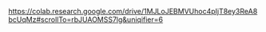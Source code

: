 https://colab.research.google.com/drive/1MJLoJEBMVUhoc4pIjT8ey3ReA8bcUqMz#scrollTo=rbJUAOMSS7lg&uniqifier=6
